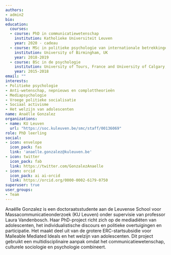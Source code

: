 ```yaml
---
authors:
- admin2
bio:
education:
  courses:
  - course: PhD in communicatiewetenschap
    institution: Katholieke Universiteit Leuven
    year: 2020 - cadeau
  - course: MSc in politieke psychologie van internationale betrekkingen
    institution: University of Birmingham, UK
    year: 2018-2019
  - course: BSc in de psychologie
    institution: University of Tours, France and University of Calgary, Canada
    year: 2015-2018
email: ""
interests:
- Politieke psychologie
- Anti-wetenschap, nepnieuws en complottheorieën
- Mediapsychologie
- Vroege politieke socialisatie
- Sociaal activisme
- Het welzijn van adolescenten
name: Anaëlle Gonzalez
organizations:
- name: KU Leuven
  url: "https://soc.kuleuven.be/smc/staff/00136069"
role: PhD leerling
social:
- icon: envelope
  icon_pack: fas
  link: 'anaelle.gonzalez@kuleuven.be'
- icon: twitter
  icon_pack: fab
  link: https://twitter.com/GonzalezAnaelle
- icon: orcid
  icon_pack: ai ai-orcid
  link: https://orcid.org/0000-0002-6179-0750
superuser: true
user_groups:
- Team
---
```


Anaëlle Gonzalez is een doctoraatsstudente aan de Leuvense School voor Massacommunicatieonderzoek (KU Leuven) onder supervisie van professor Laura Vandenbosch. Haar PhD-project richt zich op de mediadiëten van adolescenten, het individualistische discours en politieke overtuigingen en participatie. Het maakt deel uit van de grotere ERC-startsubsidie voor Malleable Mediated Ideals en het welzijn van adolescenten. Dit project gebruikt een multidisciplinaire aanpak omdat het communicatiewetenschap, culturele sociologie en psychologie combineert.